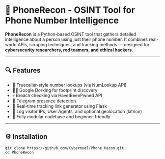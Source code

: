 # 📱 PhoneRecon - OSINT Tool for Phone Number Intelligence

**PhoneRecon** is a Python-based OSINT tool that gathers detailed intelligence about a person using just their phone number. It combines real-world APIs, scraping techniques, and tracking methods — designed for **cybersecurity researchers, red teamers, and ethical hackers**.

---

## 🔍 Features

- 🔎 Truecaller-style number lookups (via NumLookup API)
- 🕵️‍♂️ Google Dorking for footprint discovery
- 💀 Breach checking via HaveIBeenPwned API
- 📱 Telegram presence detection
- 📍 Real-time tracking link generator using Flask
- 📄 Log visitor IPs, User Agents, and optional geolocation (lat/lon)
- 🧠 Fully modular codebase and beginner-friendly

---

## ⚙️ Installation

```bash
git clone https://github.com/Cybernuel/Phone_Recon.git
cd PhoneRecon

